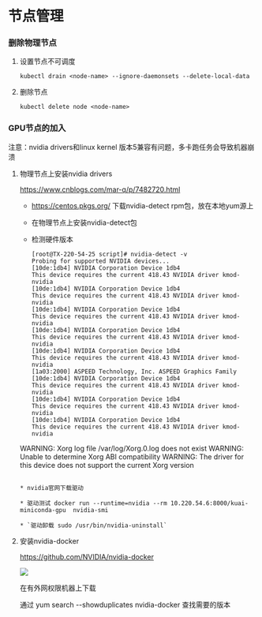 # 节点管理

### 删除物理节点

1. 设置节点不可调度

   ```shell
   kubectl drain <node-name> --ignore-daemonsets --delete-local-data
   ```

   

2. 删除节点

   ```shell
   kubectl delete node <node-name>
   ```

   

### GPU节点的加入

注意：nvidia drivers和linux kernel 版本5兼容有问题，多卡跑任务会导致机器崩溃

1. 物理节点上安装nvidia drivers

   [^1]: <https://github.com/NVIDIA/nvidia-docker/wiki/CUDA#requirements>

   <https://www.cnblogs.com/mar-q/p/7482720.html>

   * <https://centos.pkgs.org/> 下载nvidia-detect rpm包，放在本地yum源上

   * 在物理节点上安装nvidia-detect包

   * 检测硬件版本

     ```shell
     [root@TX-220-54-25 script]# nvidia-detect -v
     Probing for supported NVIDIA devices...
     [10de:1db4] NVIDIA Corporation Device 1db4
     This device requires the current 418.43 NVIDIA driver kmod-nvidia
     [10de:1db4] NVIDIA Corporation Device 1db4
     This device requires the current 418.43 NVIDIA driver kmod-nvidia
     [10de:1db4] NVIDIA Corporation Device 1db4
     This device requires the current 418.43 NVIDIA driver kmod-nvidia
     [10de:1db4] NVIDIA Corporation Device 1db4
     This device requires the current 418.43 NVIDIA driver kmod-nvidia
     [10de:1db4] NVIDIA Corporation Device 1db4
     This device requires the current 418.43 NVIDIA driver kmod-nvidia
     [1a03:2000] ASPEED Technology, Inc. ASPEED Graphics Family
     [10de:1db4] NVIDIA Corporation Device 1db4
     This device requires the current 418.43 NVIDIA driver kmod-nvidia
     [10de:1db4] NVIDIA Corporation Device 1db4
     This device requires the current 418.43 NVIDIA driver kmod-nvidia
     [10de:1db4] NVIDIA Corporation Device 1db4
     This device requires the current 418.43 NVIDIA driver kmod-nvidia
    WARNING: Xorg log file /var/log/Xorg.0.log does not exist
     WARNING: Unable to determine Xorg ABI compatibility
     WARNING: The driver for this device does not support the current Xorg version
     ```

   * nvidia官网下载驱动

   * 驱动测试 docker run --runtime=nvidia --rm 10.220.54.6:8000/kuai-miniconda-gpu  nvidia-smi

   * `驱动卸载 sudo /usr/bin/nvidia-uninstall`

2. 安装nvidia-docker

   <https://github.com/NVIDIA/nvidia-docker>

   ![](D:\document\book\ai\kubernetes\nvidia_docker.png)
   
   在有外网权限机器上下载
   
   通过 yum search --showduplicates nvidia-docker 查找需要的版本